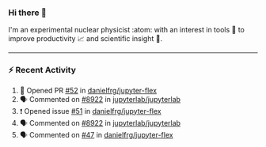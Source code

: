 ### Hi there 👋
I'm an experimental nuclear physicist :atom: with an interest in tools :wrench: to improve productivity :chart_with_upwards_trend: and scientific insight :telescope:.
<!--
**agoose77/agoose77** is a ✨ _special_ ✨ repository because its `README.md` (this file) appears on your GitHub profile.

Here are some ideas to get you started:

- 🔭 I’m currently working on ...
- 🌱 I’m currently learning ...
- 👯 I’m looking to collaborate on ...
- 🤔 I’m looking for help with ...
- 💬 Ask me about ...
- 📫 How to reach me: ...
- 😄 Pronouns: ...
- ⚡ Fun fact: ...
-->

---
### :zap: Recent Activity
<!--START_SECTION:activity-->
1. 💪 Opened PR [#52](https://github.com//danielfrg/jupyter-flex/pull/52) in [danielfrg/jupyter-flex](https://github.com//danielfrg/jupyter-flex)
2. 🗣 Commented on [#8922](https://github.com//jupyterlab/jupyterlab/issues/8922) in [jupyterlab/jupyterlab](https://github.com//jupyterlab/jupyterlab)
3. ❗️ Opened issue [#51](https://github.com//danielfrg/jupyter-flex/issues/51) in [danielfrg/jupyter-flex](https://github.com//danielfrg/jupyter-flex)
4. 🗣 Commented on [#8922](https://github.com//jupyterlab/jupyterlab/issues/8922) in [jupyterlab/jupyterlab](https://github.com//jupyterlab/jupyterlab)
5. 🗣 Commented on [#47](https://github.com//danielfrg/jupyter-flex/issues/47) in [danielfrg/jupyter-flex](https://github.com//danielfrg/jupyter-flex)
<!--END_SECTION:activity-->
